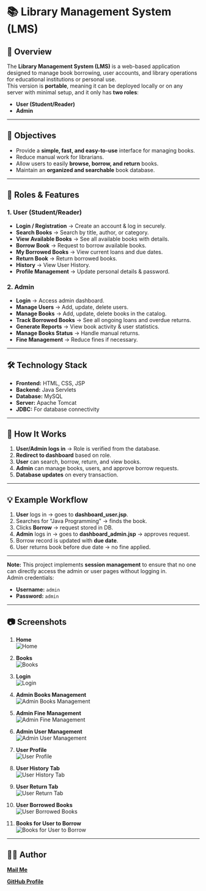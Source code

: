 # 📚 Library Management System (LMS)

## 📖 Overview
The **Library Management System (LMS)** is a web-based application designed to manage book borrowing, user accounts, and library operations for educational institutions or personal use.  
This version is **portable**, meaning it can be deployed locally or on any server with minimal setup, and it only has **two roles**:

- **User (Student/Reader)**
- **Admin**

---

## 🎯 Objectives
- Provide a **simple, fast, and easy-to-use** interface for managing books.
- Reduce manual work for librarians.
- Allow users to easily **browse, borrow, and return** books.
- Maintain an **organized and searchable** book database.

---

## 👥 Roles & Features

### **1. User (Student/Reader)**
- **Login / Registration** → Create an account & log in securely.
- **Search Books** → Search by title, author, or category.
- **View Available Books** → See all available books with details.
- **Borrow Book** → Request to borrow available books.
- **My Borrowed Books** → View current loans and due dates.
- **Return Book** → Return borrowed books.
- **History** → View User History.
- **Profile Management** → Update personal details & password.

### **2. Admin**
- **Login** → Access admin dashboard.
- **Manage Users** → Add, update, delete users.
- **Manage Books** → Add, update, delete books in the catalog.
- **Track Borrowed Books** → See all ongoing loans and overdue returns.
- **Generate Reports** → View book activity & user statistics.
- **Manage Books Status** → Handle manual returns.
- **Fine Management** → Reduce fines if necessary.

---

## 🛠 Technology Stack
- **Frontend:** HTML, CSS, JSP  
- **Backend:** Java Servlets  
- **Database:** MySQL  
- **Server:** Apache Tomcat  
- **JDBC:** For database connectivity  

---

## 🚀 How It Works
1. **User/Admin logs in** → Role is verified from the database.  
2. **Redirect to dashboard** based on role.  
3. **User** can search, borrow, return, and view books.  
4. **Admin** can manage books, users, and approve borrow requests.  
5. **Database updates** on every transaction.  

---

## 💡 Example Workflow
1. **User** logs in → goes to **dashboard_user.jsp**.  
2. Searches for “Java Programming” → finds the book.  
3. Clicks **Borrow** → request stored in DB.  
4. **Admin** logs in → goes to **dashboard_admin.jsp** → approves request.  
5. Borrow record is updated with **due date**.  
6. User returns book before due date → no fine applied.  

---

**Note:** This project implements **session management** to ensure that no one can directly access the admin or user pages without logging in.  
Admin credentials:  
- **Username:** `admin`  
- **Password:** `admin`  

---

## 📷 Screenshots

1. **Home**  
   ![Home](screenshots/Home.png)

2. **Books**  
   ![Books](screenshots/books.png)

3. **Login**  
   ![Login](screenshots/Login%20Form.png) 

4. **Admin Books Management**  
   ![Admin Books Management](screenshots/Admin%20books%20management.png)

5. **Admin Fine Management**  
   ![Admin Fine Management](screenshots/Admin%20fine%20management.png)

6. **Admin User Management**  
   ![Admin User Management](screenshots/Admin%20User%20management.png)

7. **User Profile**  
   ![User Profile](screenshots/User%20Profile.png)

8. **User History Tab**  
   ![User History Tab](screenshots/User%20History%20Tab.png)

9. **User Return Tab**  
   ![User Return Tab](screenshots/User%20Return%20Tab.png)

10. **User Borrowed Books**  
    ![User Borrowed Books](screenshots/User%20Borrowed%20Books.png)

11. **Books for User to Borrow**  
    ![Books for User to Borrow](screenshots/Books%20for%20user%20to%20Borrow%20.png)


---

## 🧑‍💻 Author
**[Mail Me](mailto:vamsinayakbanavathu@gmail.com)** 

**[GitHub Profile](https://github.com/vamsinayak826742)**
